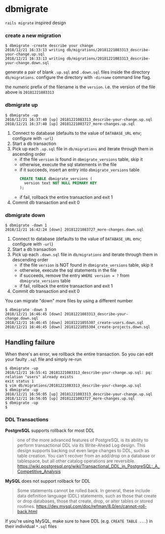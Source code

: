 # dbmigrate

`rails migrate` inspired design

### create a new migration

```
$ dbmigrate -create describe your change
2018/12/21 16:33:13 writing db/migrations/20181221083313_describe-your-change.up.sql
2018/12/21 16:33:13 writing db/migrations/20181221083313_describe-your-change.down.sql
```

generate a pair of blank `.up.sql` and `.down.sql` files inside the directory `db/migrations`. configure the directory with `-dirname` command line flag.

the numeric prefix of the filename is the `version`. i.e. the version of the file above is `20181221083313`

### dbmigrate up

```
$ dbmigrate -up
2018/12/21 16:37:40 [up] 20181221083313_describe-your-change.up.sql
2018/12/21 16:37:40 [up] 20181221083727_more-changes.up.sql
```

1. Connect to database (defaults to the value of `DATABASE_URL` env; configure with `-url`)
1. Start a db transaction
1. Pick up each `.up.sql` file in `db/migrations` and iterate through them in ascending order
    - if the file `version` is found in `dbmigrate_versions` table, skip it
    - otherwise, execute the sql statements in the file
    - if it succeeds, insert an entry into `dbmigrate_versions` table
      ``` sql
      CREATE TABLE dbmigrate_versions (
        version text NOT NULL PRIMARY KEY
      );
      ```
    - if fail, rollback the entire transaction and exit 1
1. Commit db transaction and exit 0

### dbmigrate down

```
$ dbmigrate -down 1
2018/12/21 16:42:24 [down] 20181221083727_more-changes.down.sql
```

1. Connect to database (defaults to the value of `DATABASE_URL` env; configure with `-url`)
1. Start a db transaction
1. Pick up each `.down.sql` file in `db/migrations` and iterate through them in descending order
    - if the file `version` is NOT found in `dbmigrate_versions` table, skip it
    - otherwise, execute the sql statements in the file
    - if succeeds, remove the entry `WHERE version = ?` from `dbmigrate_versions` table
    - if fail, rollback the entire transaction and exit 1
1. Commit db transaction and exit 0

You can migrate "down" more files by using a different number

```
$ dbmigrate -down 3
2018/12/21 16:46:45 [down] 20181221083313_describe-your-change.down.sql
2018/12/21 16:46:45 [down] 20181221055307_create-users.down.sql
2018/12/21 16:46:45 [down] 20181221055304_create-projects.down.sql
```

## Handling failure

When there's an error, we rollback the entire transaction. So you can edit your faulty `.sql` file and simply re-run

```
$ dbmigrate -up
2018/12/21 16:55:41 20181221083313_describe-your-change.up.sql: pq: relation "users" already exists
exit status 1
$ vim db/migrations/20181221083313_describe-your-change.up.sql
$ dbmigrate -up
2018/12/21 16:56:05 [up] 20181221083313_describe-your-change.up.sql
2018/12/21 16:56:05 [up] 20181221083727_more-changes.up.sql
$ dbmigrate -up
$
```

### DDL Transactions

**PostgreSQL** supports rollback for most DDL

> one of the more advanced features of PostgreSQL is its ability to perform transactional DDL via its Write-Ahead Log design. This design supports backing out even large changes to DDL, such as table creation. You can't recover from an add/drop on a database or tablespace, but all other catalog operations are reversible.
> https://wiki.postgresql.org/wiki/Transactional_DDL_in_PostgreSQL:_A_Competitive_Analysis

**MySQL** does not support rollback for DDL

> Some statements cannot be rolled back. In general, these include data definition language (DDL) statements, such as those that create or drop databases, those that create, drop, or alter tables or stored routines.
> https://dev.mysql.com/doc/refman/8.0/en/cannot-roll-back.html

If you're using MySQL, make sure to have DDL (e.g. `CREATE TABLE ...`) in their individual `*.sql` files
